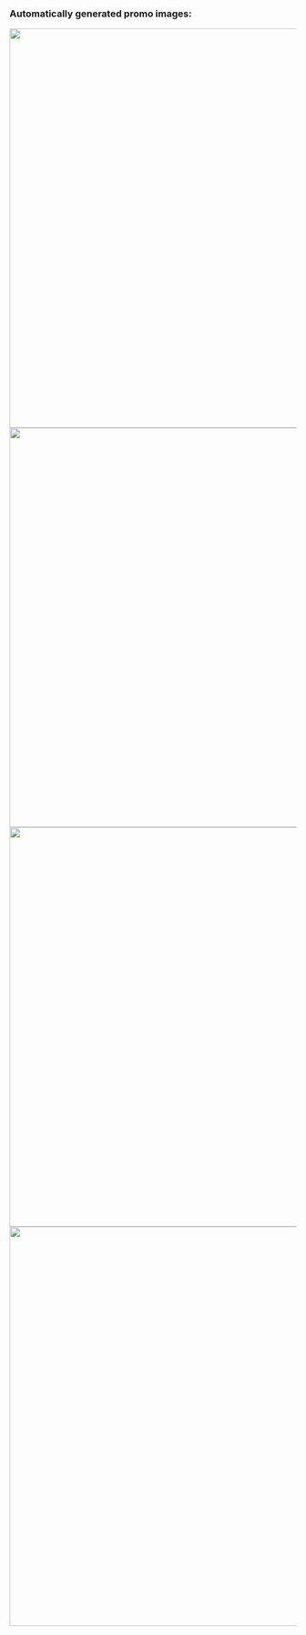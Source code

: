 ### Automatically generated promo images:

<img src="https://github.com/zoff99/android_promo_screens/releases/download/nightly/output_blue.png" height="700"></a>
<img src="https://github.com/zoff99/android_promo_screens/releases/download/nightly/output_purple.png" height="700"></a>
<img src="https://github.com/zoff99/android_promo_screens/releases/download/nightly/output_orange.png" height="700"></a>
<img src="https://github.com/zoff99/android_promo_screens/releases/download/nightly/output_green.png" height="700"></a>

